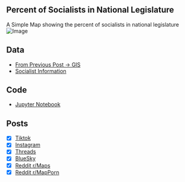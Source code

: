 ## Percent of Socialists in National Legislature
A Simple Map showing the percent of socialists in national legislature
![Image](https://drive.google.com/uc?export=view&id=1RS96J_s_SWW5J3AY84tQD85CCBUeCKzc)

## Data
* [From Previous Post -> GIS](https://github.com/winstonhoyle/VineMapper/blob/main/projects/European_Capitals_HDI/European_Capitals_HDI#Data)
* [Socialist Information](https://en.wikipedia.org/wiki/Party_of_European_Socialists)

## Code
* [Jupyter Notebook](FormatData.ipynb)

## Posts
- [x] [Tiktok](https://www.tiktok.com/@vinemapper/video/7440939041786203423)
- [x] [Instagram](https://www.instagram.com/p/DCxFq8aTGlu/)
- [x] [Threads](https://www.threads.net/@vinemapper/post/DCxFrhHzOll)
- [x] [BlueSky](https://bsky.app/profile/vinemapper.bsky.social/post/3lbptudz57k2y)
- [x] [Reddit r/Maps](https://www.reddit.com/r/Maps/comments/1gz04k0/socialists_in_the_eu_parliament/)
- [x] [Reddit r/MapPorn](https://www.reddit.com/r/MapPorn/comments/1gz1ps6/socialists_in_the_eu_parliament/)
